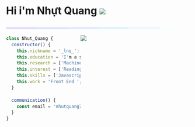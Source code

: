# Hi i'm Nhựt Quang <img src="https://em-content.zobj.net/source/microsoft-teams/337/waving-hand_1f44b.png" width="50">
<img src="https://github.com/MLX15/MLX15/blob/master/a.gif"></a>

<img align="right" width="300px"  src="https://media.tenor.com/ITc1hNBSH_wAAAAM/coding-typing.gif" />

```javascript
class Nhut_Quang {
  constructor() {
    this.nickname = '_lnq_';
    this.education = 'I'm a student studying at HUFI university';
    this.research = ['Machine Learning', 'Blockchain', 'Cyber Security'];
    this.interest = ['Reading', 'Coding', 'Trading','Travel', 'Cooking'];
    this.skills = ['Javascript','Python','Typescript','C++'];
    this.work = 'Front End ';
  }

  communication() {
    const email = 'nhutquang7x2o1@gmail.com';
  }
}
